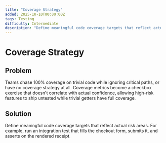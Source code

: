 ```yaml
---
title: "Coverage Strategy"
added: 2025-10-10T00:00:00Z
tags: Testing
difficulty: Intermediate
description: "Define meaningful code coverage targets that reflect actual risk areas."
---
```

# Coverage Strategy

## Problem

Teams chase 100% coverage on trivial code while ignoring critical paths, or have no coverage strategy at all. Coverage metrics become a checkbox exercise that doesn't correlate with actual confidence, allowing high-risk features to ship untested while trivial getters have full coverage.

## Solution

Define meaningful code coverage targets that reflect actual risk areas. For example, run an integration test that fills the checkout form, submits it, and asserts on the rendered receipt.
